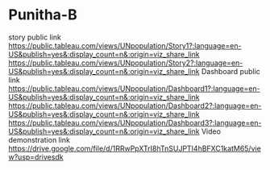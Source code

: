# Punitha-B
story public link https://public.tableau.com/views/UNpopulation/Story1?:language=en-US&publish=yes&:display_count=n&:origin=viz_share_link https://public.tableau.com/views/UNpopulation/Story2?:language=en-US&publish=yes&:display_count=n&:origin=viz_share_link
Dashboard public link https://public.tableau.com/views/UNpopulation/Dashboard1?:language=en-US&publish=yes&:display_count=n&:origin=viz_share_link https://public.tableau.com/views/UNpopulation/Dashboard2?:language=en-US&publish=yes&:display_count=n&:origin=viz_share_link https://public.tableau.com/views/UNpopulation/Dashboard3?:language=en-US&publish=yes&:display_count=n&:origin=viz_share_link
Video demonstration link https://drive.google.com/file/d/1RRwPpXTrI8hTnSUJPTI4hBFXC1katM65/view?usp=drivesdk
